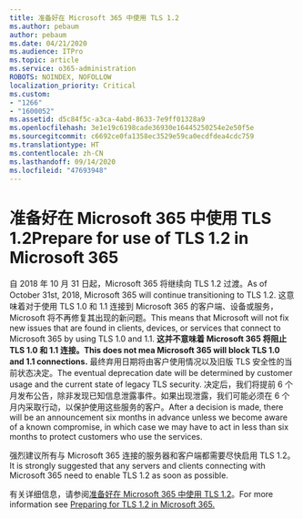```yaml
---
title: 准备好在 Microsoft 365 中使用 TLS 1.2
ms.author: pebaum
author: pebaum
ms.date: 04/21/2020
ms.audience: ITPro
ms.topic: article
ms.service: o365-administration
ROBOTS: NOINDEX, NOFOLLOW
localization_priority: Critical
ms.custom:
- "1266"
- "1600052"
ms.assetid: d5c84f5c-a3ca-4abd-8633-7e9ff01328a9
ms.openlocfilehash: 3e1e19c6198cade36930e16445250254e2e50f5e
ms.sourcegitcommit: c6692ce0fa1358ec3529e59ca0ecdfdea4cdc759
ms.translationtype: HT
ms.contentlocale: zh-CN
ms.lasthandoff: 09/14/2020
ms.locfileid: "47693948"
---
```

# <a name="prepare-for-use-of-tls-12-in-microsoft-365"></a><span data-ttu-id="48636-102">准备好在 Microsoft 365 中使用 TLS 1.2</span><span class="sxs-lookup"><span data-stu-id="48636-102">Prepare for use of TLS 1.2 in Microsoft 365</span></span>

<span data-ttu-id="48636-103">自 2018 年 10 月 31 日起，Microsoft 365 将继续向 TLS 1.2 过渡。</span><span class="sxs-lookup"><span data-stu-id="48636-103">As of October 31st, 2018, Microsoft 365 will continue transitioning to TLS 1.2.</span></span> <span data-ttu-id="48636-104">这意味着对于使用 TLS 1.0 和 1.1 连接到 Microsoft 365 的客户端、设备或服务，Microsoft 将不再修复其出现的新问题。</span><span class="sxs-lookup"><span data-stu-id="48636-104">This means that Microsoft will not fix new issues that are found in clients, devices, or services that connect to Microsoft 365 by using TLS 1.0 and 1.1.</span></span> <span data-ttu-id="48636-105">**这并不意味着 Microsoft 365 将阻止 TLS 1.0 和 1.1 连接。**</span><span class="sxs-lookup"><span data-stu-id="48636-105">**This does not mea Microsoft 365 will block TLS 1.0 and 1.1 connections.**</span></span> <span data-ttu-id="48636-106">最终弃用日期将由客户使用情况以及旧版 TLS 安全性的当前状态决定。</span><span class="sxs-lookup"><span data-stu-id="48636-106">The eventual deprecation date will be determined by customer usage and the current state of legacy TLS security.</span></span> <span data-ttu-id="48636-107">决定后，我们将提前 6 个月发布公告，除非发现已知信息泄露事件。如果出现泄露，我们可能必须在 6 个月内采取行动，以保护使用这些服务的客户。</span><span class="sxs-lookup"><span data-stu-id="48636-107">After a decision is made, there will be an announcement six months in advance unless we become aware of a known compromise, in which case we may have to act in less than six months to protect customers who use the services.</span></span>
  
<span data-ttu-id="48636-108">强烈建议所有与 Microsoft 365 连接的服务器和客户端都需要尽快启用 TLS 1.2。</span><span class="sxs-lookup"><span data-stu-id="48636-108">It is strongly suggested that any servers and clients connecting with Microsoft 365 need to enable TLS 1.2 as soon as possible.</span></span>
  
<span data-ttu-id="48636-109">有关详细信息，请参阅[准备好在 Microsoft 365 中使用 TLS 1.2](https://support.microsoft.com/help/4057306/preparing-for-tls-1-2-in-office-365)。</span><span class="sxs-lookup"><span data-stu-id="48636-109">For more information see [Preparing for TLS 1.2 in Microsoft 365.](https://support.microsoft.com/help/4057306/preparing-for-tls-1-2-in-office-365)</span></span>
  